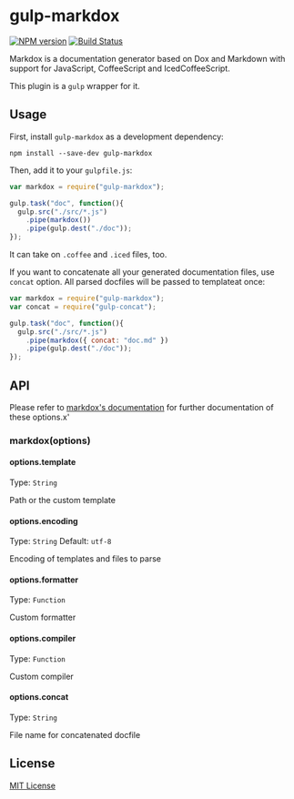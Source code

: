 # gulp-markdox
[![NPM version][npm-image]][npm-url]
[![Build Status][travis-image]][travis-url]

Markdox is a documentation generator based on Dox and Markdown with support for JavaScript,
CoffeeScript and IcedCoffeeScript.

This plugin is a `gulp` wrapper for it.

## Usage

First, install `gulp-markdox` as a development dependency:

```shell
npm install --save-dev gulp-markdox
```

Then, add it to your `gulpfile.js`:

```javascript
var markdox = require("gulp-markdox");

gulp.task("doc", function(){
  gulp.src("./src/*.js")
    .pipe(markdox())
    .pipe(gulp.dest("./doc"));
});
```

It can take on `.coffee` and `.iced` files, too.

If you want to concatenate all your generated documentation files, use `concat` option.
All parsed docfiles will be passed to templateat once:

```javascript
var markdox = require("gulp-markdox");
var concat = require("gulp-concat");

gulp.task("doc", function(){
  gulp.src("./src/*.js")
    .pipe(markdox({ concat: "doc.md" })
    .pipe(gulp.dest("./doc"));
});
```

## API

Please refer to [markdox's documentation](https://github.com/cbou/markdox) for further documentation of these options.x'

### markdox(options)

#### options.template
Type: `String`

Path or the custom template

#### options.encoding
Type: `String`
Default: `utf-8`

Encoding of templates and files to parse

#### options.formatter
Type: `Function`

Custom formatter

#### options.compiler
Type: `Function`

Custom compiler

#### options.concat
Type: `String`

File name for concatenated docfile

## License

[MIT License](http://en.wikipedia.org/wiki/MIT_License)

[npm-url]: https://npmjs.org/package/gulp-markdox2
[npm-image]: https://badge.fury.io/js/gulp-markdox2.png

[travis-url]: http://travis-ci.org/webfront-toolkit/gulp-markdox2
[travis-image]: https://secure.travis-ci.org/webfront-toolkit/gulp-markdox2.png?branch=mastera


